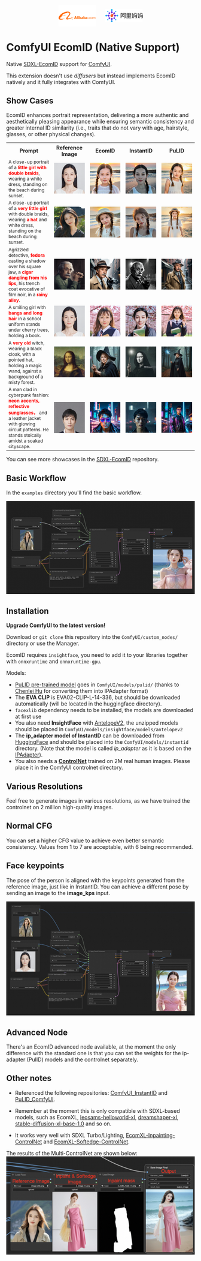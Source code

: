 <div style="display: flex; justify-content: center; align-items: center;">
  <img src="./images/images_alibaba.png" alt="alibaba" style="width: 20%; height: auto; margin-right: 5%;">
  <img src="./images/images_alimama.png" alt="alimama" style="width: 20%; height: auto;">
</div>

# ComfyUI EcomID (Native Support)

Native [SDXL-EcomID](https://huggingface.co/alimama-creative/SDXL-EcomID) support for [ComfyUI](https://github.com/comfyanonymous/ComfyUI).

This extension doesn't use *diffusers* but instead implements EcomID natively and it fully integrates with ComfyUI.

## Show Cases
EcomID enhances portrait representation, delivering a more authentic and aesthetically pleasing appearance while ensuring semantic consistency and greater internal ID similarity (i.e., traits that do not vary with age, hairstyle, glasses, or other physical changes).

<table>
    <tr>
        <th style="width: 24%;">Prompt</th>
        <th style="width: 19%;">Reference Image</th>
        <th style="width: 19%;">EcomID</th>
        <th style="width: 19%;">InstantID</th>
        <th style="width: 19%;">PuLID</th>
    </tr>
    <tr>
        <td style="font-size: 12px;">A close-up portrait of a <span style="color:red"><strong>little girl with double braids</strong></span>, wearing a white dress, standing on the beach during sunset.</td>
        <td><img src="images/show_case/21.png" alt="参考图像" width="100%"></td>
        <td><img src="images/show_case/22.png" alt="EcomID图像" width="100%"></td>
        <td><img src="images/show_case/23.png" alt="InstantID图像" width="100%"></td>
        <td><img src="images/show_case/24.png" alt="PuLID图像" width="100%"></td>
    </tr>
    <tr>
        <td style="font-size: 12px;">A close-up portrait of a <span style="color:red"><strong>very little girl</strong></span> with double braids, wearing <span style="color:red"><strong>a hat</strong></span> and white dress, standing on the beach during sunset.</td>
        <td><img src="images/show_case/44.png" alt="参考图像" width="100%"></td>
        <td><img src="images/show_case/47.png" alt="EcomID图像" width="100%"></td>
        <td><img src="images/show_case/46.png" alt="InstantID图像" width="100%"></td>
        <td><img src="images/show_case/45.png" alt="PuLID图像" width="100%"></td>
    </tr>
    <tr>
        <td style="font-size: 12px;">Agrizzled detective, <span style="color:red"><strong>fedora</strong></span> casting a shadow over his square jaw, a <span style="color:red"><strong>cigar dangling from his lips</strong></span>, his trench coat evocative of film noir, in a <span style="color:red"><strong>rainy alley</strong></span>.</td>
        <td><img src="images/show_case/25.png" alt="参考图像" width="100%"></td>
        <td><img src="images/show_case/26.png" alt="EcomID图像" width="100%"></td>
        <td><img src="images/show_case/27.png" alt="InstantID图像" width="100%"></td>
        <td><img src="images/show_case/28.png" alt="PuLID图像" width="100%"></td>
    </tr>
    <tr>
        <td style="font-size: 12px;">A smiling girl with <span style="color:red"><strong>bangs and long hair</strong></span> in a school uniform stands under cherry trees, holding a book.</td>
        <td><img src="images/show_case/29.png" alt="参考图像" width="100%"></td>
        <td><img src="images/show_case/30.png" alt="EcomID图像" width="100%"></td>
        <td><img src="images/show_case/31.png" alt="InstantID图像" width="100%"></td>
        <td><img src="images/show_case/32.png" alt="PuLID图像" width="100%"></td>
    </tr>
    <tr>
        <td style="font-size: 12px;">A <span style="color:red"><strong>very old</strong></span> witch, wearing a black cloak, with a pointed hat, holding a magic wand, against a background of a misty forest.</td>
        <td><img src="images/show_case/33.png" alt="参考图像" width="100%"></td>
        <td><img src="images/show_case/34.png" alt="EcomID图像" width="100%"></td>
        <td><img src="images/show_case/35.png" alt="InstantID图像" width="100%"></td>
        <td><img src="images/show_case/36.png" alt="PuLID图像" width="100%"></td>
    </tr>
    <tr>
        <td style="font-size: 12px;">A man clad in cyberpunk fashion: <span style="color:red"><strong>neon accents, reflective sunglasses，</strong></span> and a leather jacket with glowing circuit patterns. He stands stoically amidst a soaked cityscape.</td>
        <td><img src="images/show_case/37.png" alt="参考图像" width="100%"></td>
        <td><img src="images/show_case/38.png" alt="EcomID图像" width="100%"></td>
        <td><img src="images/show_case/39.png" alt="InstantID图像" width="100%"></td>
        <td><img src="images/show_case/40.png" alt="PuLID图像" width="100%"></td>
    </tr>

</table>

You can see more showcases in the [SDXL-EcomID](https://huggingface.co/alimama-creative/SDXL-EcomID) repository.

## Basic Workflow

In the `examples` directory you'll find the basic workflow.

![workflow](examples/ecomid_basic_workflow.png)

## Installation

**Upgrade ComfyUI to the latest version!**

Download or `git clone` this repository into the `ComfyUI/custom_nodes/` directory or use the Manager.

EcomID requires `insightface`, you need to add it to your libraries together with `onnxruntime` and `onnxruntime-gpu`.

Models:
- [PuLID pre-trained model](https://huggingface.co/huchenlei/ipadapter_pulid/resolve/main/ip-adapter_pulid_sdxl_fp16.safetensors?download=true) goes in `ComfyUI/models/pulid/` (thanks to [Chenlei Hu](https://github.com/huchenlei) for converting them into IPAdapter format)
- The **EVA CLIP** is EVA02-CLIP-L-14-336, but should be downloaded automatically (will be located in the huggingface directory).
- `facexlib` dependency needs to be installed, the models are downloaded at first use
- You also need **InsightFace** with [AntelopeV2](https://huggingface.co/MonsterMMORPG/tools/tree/main), the unzipped models should be placed in `ComfyUI/models/insightface/models/antelopev2`
- The **ip_adapter model of InstantID** can be downloaded from [HuggingFace](https://huggingface.co/InstantX/InstantID/resolve/main/ip-adapter.bin?download=true) and should be placed into the `ComfyUI/models/instantid` directory. (Note that the model is called *ip_adapter* as it is based on the [IPAdapter](https://github.com/tencent-ailab/IP-Adapter)).
- You also needs a **[ControlNet](https://huggingface.co/alimama-creative/SDXL-EcomID/resolve/main/diffusion_pytorch_model.safetensors?download=true)** trained on 2M real human images. Please place it in the ComfyUI controlnet directory.

## Various Resolutions

Feel free to generate images in various resolutions, as we have trained the controlnet on 2 million high-quality images.
## Normal CFG

You can set a higher CFG value to achieve even better semantic consistency. Values from 1 to 7 are acceptable, with 6 being recommended.

## Face keypoints

The pose of the person is aligned with the keypoints generated from the reference image, just like in InstantID. You can achieve a different pose by sending an image to the **image_kps** input.

<img src="examples/keypoint.png" alt="KeyPoint" />


## Advanced Node

There's an EcomID advanced node available, at the moment the only difference with the standard one is that you can set the weights for the ip-adapter (PulID) models and the controlnet separately. 

## Other notes

- Referenced the following repositories: [ComfyUI_InstantID](https://github.com/cubiq/ComfyUI_InstantID) and [PuLID_ComfyUI](https://github.com/cubiq/PuLID_ComfyUI).

- Remember at the moment this is only compatible with SDXL-based models, such as EcomXL, [leosams-helloworld-xl](https://civitai.com/models/43977/leosams-helloworld-xl), [dreamshaper-xl](https://civitai.com/models/112902/dreamshaper-xl), [stable-diffusion-xl-base-1.0](https://huggingface.co/stabilityai/stable-diffusion-xl-base-1.0) and so on.
- It works very well with SDXL Turbo/Lighting, [EcomXL-Inpainting-ControlNet](https://huggingface.co/alimama-creative/EcomXL_controlnet_inpaint) and [EcomXL-Softedge-ControlNet](https://huggingface.co/alimama-creative/EcomXL_controlnet_softedge).

The results of the Multi-ControlNet are shown below:
![Multi-ControlNet Result](examples/Multi-ControlNet.png)
